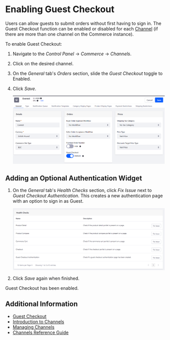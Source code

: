 # Enabling Guest Checkout

Users can allow guests to submit orders without first having to sign in. The Guest Checkout function can be enabled or disabled for each [Channel](../managing-a-catalog/creating-and-managing-products/channels/introduction-to-channels.md) (if there are more than one channel on the Commerce instance).

To enable Guest Checkout:

1. Navigate to the _Control Panel_ &rarr; _Commerce_ &rarr; _Channels_.
1. Click on the desired channel.
1. On the _General_ tab's _Orders_ section, slide the _Guest Checkout_ toggle to Enabled.
1. Click _Save_.

    ![Enable Guest Checkout](./enabling-guest-checkout/images/01.png)

## Adding an Optional Authentication Widget

1. On the _General_ tab's _Health Checks_ section, click _Fix Issue_ next to _Guest Checkout Authentication_. This creates a new authentication page with an option to sign in as Guest.

    ![Add authentication page](./enabling-guest-checkout/images/02.png)

1. Click _Save_ again when finished.

Guest Checkout has been enabled.

## Additional Information

* [Guest Checkout](./guest-checkout.md)
* [Introduction to Channels](../managing-a-catalog/creating-and-managing-products/channels/introduction-to-channels.md)
* [Managing Channels](../managing-a-catalog/creating-and-managing-products/channels/managing-channels.md)
* [Channels Reference Guide](../managing-a-catalog/creating-and-managing-products/channels/channels-reference-guide.md)
